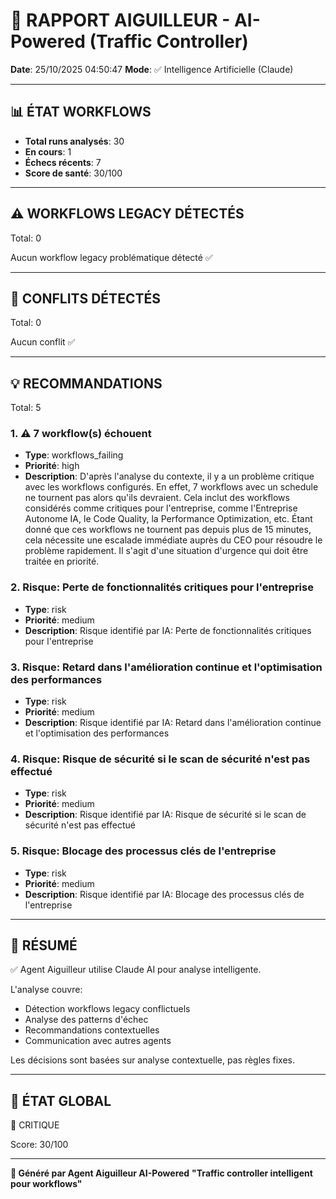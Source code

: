 # 🚦 RAPPORT AIGUILLEUR - AI-Powered (Traffic Controller)

**Date**: 25/10/2025 04:50:47
**Mode**: ✅ Intelligence Artificielle (Claude)

---

## 📊 ÉTAT WORKFLOWS

- **Total runs analysés**: 30
- **En cours**: 1
- **Échecs récents**: 7
- **Score de santé**: 30/100

---

## ⚠️  WORKFLOWS LEGACY DÉTECTÉS

Total: 0



Aucun workflow legacy problématique détecté ✅

---

## 🚨 CONFLITS DÉTECTÉS

Total: 0

Aucun conflit ✅

---

## 💡 RECOMMANDATIONS

Total: 5


### 1. ⚠️ 7 workflow(s) échouent

- **Type**: workflows_failing
- **Priorité**: high
- **Description**: D'après l'analyse du contexte, il y a un problème critique avec les workflows configurés. En effet, 7 workflows avec un schedule ne tournent pas alors qu'ils devraient. Cela inclut des workflows considérés comme critiques pour l'entreprise, comme l'Entreprise Autonome IA, le Code Quality, la Performance Optimization, etc. Étant donné que ces workflows ne tournent pas depuis plus de 15 minutes, cela nécessite une escalade immédiate auprès du CEO pour résoudre le problème rapidement. Il s'agit d'une situation d'urgence qui doit être traitée en priorité.


### 2. Risque: Perte de fonctionnalités critiques pour l'entreprise

- **Type**: risk
- **Priorité**: medium
- **Description**: Risque identifié par IA: Perte de fonctionnalités critiques pour l'entreprise


### 3. Risque: Retard dans l'amélioration continue et l'optimisation des performances

- **Type**: risk
- **Priorité**: medium
- **Description**: Risque identifié par IA: Retard dans l'amélioration continue et l'optimisation des performances


### 4. Risque: Risque de sécurité si le scan de sécurité n'est pas effectué

- **Type**: risk
- **Priorité**: medium
- **Description**: Risque identifié par IA: Risque de sécurité si le scan de sécurité n'est pas effectué


### 5. Risque: Blocage des processus clés de l'entreprise

- **Type**: risk
- **Priorité**: medium
- **Description**: Risque identifié par IA: Blocage des processus clés de l'entreprise




---

## 🎯 RÉSUMÉ

✅ Agent Aiguilleur utilise Claude AI pour analyse intelligente.

L'analyse couvre:
- Détection workflows legacy conflictuels
- Analyse des patterns d'échec
- Recommandations contextuelles
- Communication avec autres agents

Les décisions sont basées sur analyse contextuelle, pas règles fixes.

---

## 🔄 ÉTAT GLOBAL

🔴 CRITIQUE

Score: 30/100

---

**🚦 Généré par Agent Aiguilleur AI-Powered**
**"Traffic controller intelligent pour workflows"**
